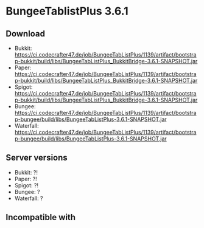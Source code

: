 # BungeeTablistPlus 3.6.1

## Download
- Bukkit: https://ci.codecrafter47.de/job/BungeeTabListPlus/1139/artifact/bootstrap-bukkit/build/libs/BungeeTabListPlus_BukkitBridge-3.6.1-SNAPSHOT.jar
- Paper: https://ci.codecrafter47.de/job/BungeeTabListPlus/1139/artifact/bootstrap-bukkit/build/libs/BungeeTabListPlus_BukkitBridge-3.6.1-SNAPSHOT.jar
- Spigot: https://ci.codecrafter47.de/job/BungeeTabListPlus/1139/artifact/bootstrap-bukkit/build/libs/BungeeTabListPlus_BukkitBridge-3.6.1-SNAPSHOT.jar
- Bungee: https://ci.codecrafter47.de/job/BungeeTabListPlus/1139/artifact/bootstrap-bungee/build/libs/BungeeTabListPlus-3.6.1-SNAPSHOT.jar
- Waterfall: https://ci.codecrafter47.de/job/BungeeTabListPlus/1139/artifact/bootstrap-bungee/build/libs/BungeeTabListPlus-3.6.1-SNAPSHOT.jar

## Server versions
- Bukkit: ?!
- Paper: ?!
- Spigot: ?!
- Bungee: ?
- Waterfall: ?

## Incompatible with
